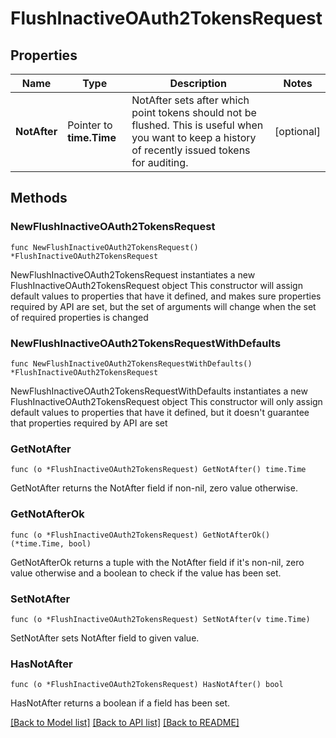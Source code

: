 # FlushInactiveOAuth2TokensRequest

## Properties

Name | Type | Description | Notes
------------ | ------------- | ------------- | -------------
**NotAfter** | Pointer to **time.Time** | NotAfter sets after which point tokens should not be flushed. This is useful when you want to keep a history of recently issued tokens for auditing. | [optional] 

## Methods

### NewFlushInactiveOAuth2TokensRequest

`func NewFlushInactiveOAuth2TokensRequest() *FlushInactiveOAuth2TokensRequest`

NewFlushInactiveOAuth2TokensRequest instantiates a new FlushInactiveOAuth2TokensRequest object
This constructor will assign default values to properties that have it defined,
and makes sure properties required by API are set, but the set of arguments
will change when the set of required properties is changed

### NewFlushInactiveOAuth2TokensRequestWithDefaults

`func NewFlushInactiveOAuth2TokensRequestWithDefaults() *FlushInactiveOAuth2TokensRequest`

NewFlushInactiveOAuth2TokensRequestWithDefaults instantiates a new FlushInactiveOAuth2TokensRequest object
This constructor will only assign default values to properties that have it defined,
but it doesn't guarantee that properties required by API are set

### GetNotAfter

`func (o *FlushInactiveOAuth2TokensRequest) GetNotAfter() time.Time`

GetNotAfter returns the NotAfter field if non-nil, zero value otherwise.

### GetNotAfterOk

`func (o *FlushInactiveOAuth2TokensRequest) GetNotAfterOk() (*time.Time, bool)`

GetNotAfterOk returns a tuple with the NotAfter field if it's non-nil, zero value otherwise
and a boolean to check if the value has been set.

### SetNotAfter

`func (o *FlushInactiveOAuth2TokensRequest) SetNotAfter(v time.Time)`

SetNotAfter sets NotAfter field to given value.

### HasNotAfter

`func (o *FlushInactiveOAuth2TokensRequest) HasNotAfter() bool`

HasNotAfter returns a boolean if a field has been set.


[[Back to Model list]](../README.md#documentation-for-models) [[Back to API list]](../README.md#documentation-for-api-endpoints) [[Back to README]](../README.md)


